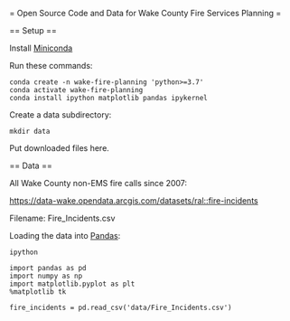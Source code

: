 = Open Source Code and Data for Wake County Fire Services Planning =

== Setup ==

Install [Miniconda](https://repo.anaconda.com/)

Run these commands:
```
conda create -n wake-fire-planning 'python>=3.7'
conda activate wake-fire-planning
conda install ipython matplotlib pandas ipykernel
```

Create a data subdirectory:
```
mkdir data
```

Put downloaded files here.

== Data ==

All Wake County non-EMS fire calls since 2007:

https://data-wake.opendata.arcgis.com/datasets/ral::fire-incidents

Filename: Fire_Incidents.csv

Loading the data into [Pandas](http://pandas.pydata.org/pandas-docs/stable/10min.html):
```
ipython

import pandas as pd
import numpy as np
import matplotlib.pyplot as plt
%matplotlib tk

fire_incidents = pd.read_csv('data/Fire_Incidents.csv')
```
